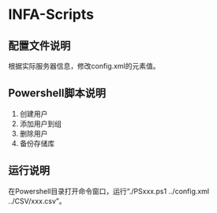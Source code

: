 # INFA-Scripts 
## 配置文件说明
根据实际服务器信息，修改config.xml的元素值。
## Powershell脚本说明   
1. 创建用户 
2. 添加用户到组 
3. 删除用户 
4. 备份存储库
## 运行说明
在Powershell目录打开命令窗口，运行“./PSxxx.ps1 ../config.xml ../CSV/xxx.csv”。